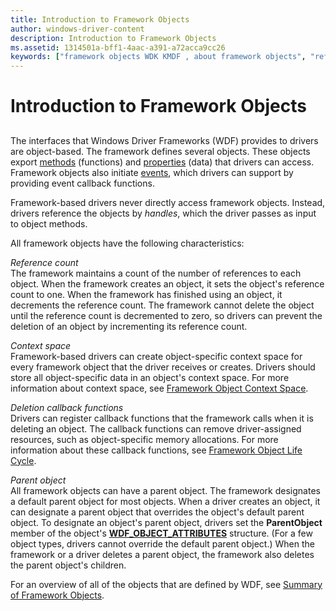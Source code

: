 ```yaml
---
title: Introduction to Framework Objects
author: windows-driver-content
description: Introduction to Framework Objects
ms.assetid: 1314501a-bff1-4aac-a391-a72acca9cc26
keywords: ["framework objects WDK KMDF , about framework objects", "reference counts WDK KMDF", "deletion callback functions WDK KMDF", "callback functions WDK KMDF", "parent objects WDK KMDF"]
---
```


# Introduction to Framework Objects


## <a href="" id="ddk-introduction-to-framework-objects-df"></a>


The interfaces that Windows Driver Frameworks (WDF) provides to drivers are object-based. The framework defines several objects. These objects export [methods](framework-object-methods.md) (functions) and [properties](framework-object-properties.md) (data) that drivers can access. Framework objects also initiate [events](framework-object-events.md), which drivers can support by providing event callback functions.

Framework-based drivers never directly access framework objects. Instead, drivers reference the objects by *handles*, which the driver passes as input to object methods.

All framework objects have the following characteristics:

<a href="" id="reference-count"></a>*Reference count*  
The framework maintains a count of the number of references to each object. When the framework creates an object, it sets the object's reference count to one. When the framework has finished using an object, it decrements the reference count. The framework cannot delete the object until the reference count is decremented to zero, so drivers can prevent the deletion of an object by incrementing its reference count.

<a href="" id="context-space"></a>*Context space*  
Framework-based drivers can create object-specific context space for every framework object that the driver receives or creates. Drivers should store all object-specific data in an object's context space. For more information about context space, see [Framework Object Context Space](framework-object-context-space.md).

<a href="" id="deletion-callback-functions"></a>*Deletion callback functions*  
Drivers can register callback functions that the framework calls when it is deleting an object. The callback functions can remove driver-assigned resources, such as object-specific memory allocations. For more information about these callback functions, see [Framework Object Life Cycle](framework-object-life-cycle.md).

<a href="" id="parent-object"></a>*Parent object*  
All framework objects can have a parent object. The framework designates a default parent object for most objects. When a driver creates an object, it can designate a parent object that overrides the object's default parent object. To designate an object's parent object, drivers set the **ParentObject** member of the object's [**WDF\_OBJECT\_ATTRIBUTES**](https://msdn.microsoft.com/library/windows/hardware/ff552400) structure. (For a few object types, drivers cannot override the default parent object.) When the framework or a driver deletes a parent object, the framework also deletes the parent object's children.

For an overview of all of the objects that are defined by WDF, see [Summary of Framework Objects](summary-of-framework-objects.md).

 

 





